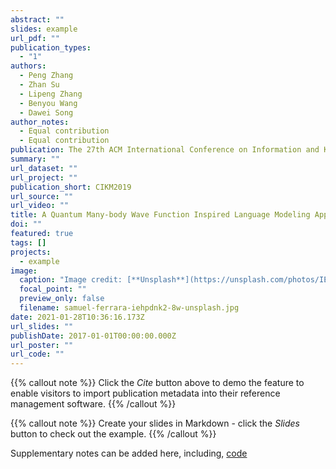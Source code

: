 ```yaml
---
abstract: ""
slides: example
url_pdf: ""
publication_types:
  - "1"
authors:
  - Peng Zhang
  - Zhan Su
  - Lipeng Zhang
  - Benyou Wang
  - Dawei Song
author_notes:
  - Equal contribution
  - Equal contribution
publication: The 27th ACM International Conference on Information and Knowledge Management
summary: ""
url_dataset: ""
url_project: ""
publication_short: CIKM2019
url_source: ""
url_video: ""
title: A Quantum Many-body Wave Function Inspired Language Modeling Approach
doi: ""
featured: true
tags: []
projects:
  - example
image:
  caption: "Image credit: [**Unsplash**](https://unsplash.com/photos/IEHPDNk2-8w)"
  focal_point: ""
  preview_only: false
  filename: samuel-ferrara-iehpdnk2-8w-unsplash.jpg
date: 2021-01-28T10:36:16.173Z
url_slides: ""
publishDate: 2017-01-01T00:00:00.000Z
url_poster: ""
url_code: ""
---
```

{{% callout note %}}
Click the *Cite* button above to demo the feature to enable visitors to import publication metadata into their reference management software.
{{% /callout %}}

{{% callout note %}}
Create your slides in Markdown - click the *Slides* button to check out the example.
{{% /callout %}}

Supplementary notes can be added here, including,[](https://github.com/TJUIRLAB/CIKM2018_QMWFLM) [code](https://github.com/TJUIRLAB/CIKM2018_QMWFLM)